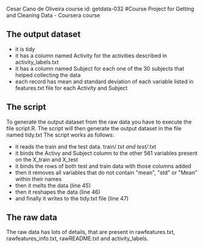 Cesar Cano de Oliveira course id: getdata-032
#Course Project for Getting and Cleaning Data - Coursera course

## The output dataset
- it is tidy
- it has a column named Activity for the activities described in activity_labels.txt
- it has a column named Subject for each one of the 30 subjects that helped collecting the data
- each record has mean and standard deviation of each variable listed in features.txt file for each Activity and Subject

## The script
To generate the output dataset from the raw data you have to execute the file script.R.
The script will then generate the output dataset in the file named tidy.txt
The script works as follows:
- it reads the train and the test data. train/*.txt and test/*.txt
- it binds the Activy and Subject column to the other 561 variables present on the X_train and X_test
- it binds the rows of both test and train data with those columns added
- then it removes all variables that do not contain "mean", "std" or "Mean" within their names
- then it melts the data (line 45)
- then it reshapes the data (line 46)
- and finally it writes to the tidy.txt file (line 47)

## The raw data
The raw data has lots of details, that are present in rawfeatures.txt, rawfeatures_info.txt, rawREADME.txt and activity_labels.
